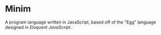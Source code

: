 # Minim

A program language written in JavaScript, based off of the "Egg" language
designed in *Eloquent JavaScript*.
